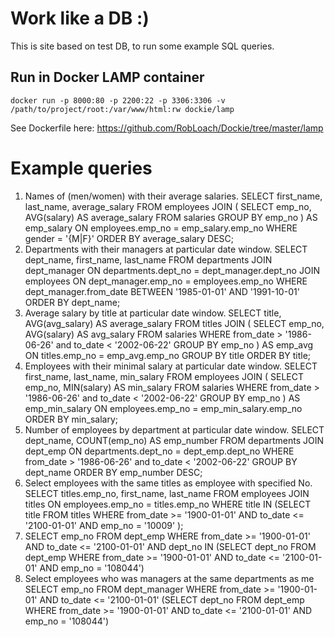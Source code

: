 # Work like a DB :)
This is site based on test DB, to run some example SQL queries.

## Run in Docker LAMP container
```
docker run -p 8000:80 -p 2200:22 -p 3306:3306 -v /path/to/project/root:/var/www/html:rw dockie/lamp
```

See Dockerfile here: https://github.com/RobLoach/Dockie/tree/master/lamp

# Example queries
1. Names of (men/women) with their average salaries.
	SELECT first_name, last_name, average_salary
	FROM employees
		JOIN (
				SELECT emp_no, AVG(salary) AS average_salary
				FROM salaries
				GROUP BY emp_no
			) AS emp_salary
			ON employees.emp_no = emp_salary.emp_no
	WHERE gender = '{M|F}'
	ORDER BY average_salary DESC;
2. Departments with their managers at particular date window.
	SELECT dept_name, first_name, last_name
	FROM departments
		JOIN dept_manager
			ON departments.dept_no = dept_manager.dept_no
		JOIN employees
			ON dept_manager.emp_no = employees.emp_no
	WHERE dept_manager.from_date BETWEEN '1985-01-01' AND '1991-10-01'
	ORDER BY dept_name;
3. Average salary by title at particular date window.
	SELECT title, AVG(avg_salary) AS average_salary
	FROM titles
		JOIN (
				SELECT emp_no, AVG(salary) AS avg_salary
				FROM salaries
				WHERE from_date > '1986-06-26' and to_date < '2002-06-22'
				GROUP BY emp_no
			) AS emp_avg
			ON titles.emp_no = emp_avg.emp_no
	GROUP BY title
	ORDER BY title;
4. Employees with their minimal salary at particular date window.
	SELECT first_name, last_name, min_salary
	FROM employees
		JOIN (
				SELECT emp_no, MIN(salary) AS min_salary
				FROM salaries
				WHERE from_date > '1986-06-26' and to_date < '2002-06-22'
				GROUP BY emp_no
			) AS emp_min_salary
			ON employees.emp_no = emp_min_salary.emp_no
	ORDER BY min_salary;
5. Number of employees by department at particular date window.
	SELECT dept_name, COUNT(emp_no) AS emp_number
	FROM departments
		JOIN dept_emp
			ON departments.dept_no = dept_emp.dept_no
	WHERE from_date > '1986-06-26' and to_date < '2002-06-22'
	GROUP BY dept_name
	ORDER BY emp_number DESC;
7. Select employees with the same titles as employee with specified No.
	SELECT titles.emp_no, first_name, last_name
	FROM employees
		JOIN titles
			ON employees.emp_no = titles.emp_no
	WHERE title 
		IN (SELECT title
			FROM titles
			WHERE from_date >= '1900-01-01' AND to_date <= '2100-01-01' 
				AND emp_no = '10009'
		);
8.
	SELECT emp_no
	FROM dept_emp
	WHERE from_date >= '1900-01-01' AND to_date <= '2100-01-01'
		AND dept_no IN
		(SELECT dept_no
		FROM dept_emp
		WHERE from_date >= '1900-01-01' AND to_date <= '2100-01-01'
			AND emp_no = '108044')
9. Select employees who was managers at the same departments as me
	SELECT emp_no
	FROM dept_manager
	WHERE from_date >= '1900-01-01' AND to_date <= '2100-01-01'
		(SELECT dept_no
		FROM dept_emp
		WHERE from_date >= '1900-01-01' AND to_date <= '2100-01-01'
			AND emp_no = '108044')
